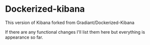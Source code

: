 # Dockerized-kibana

This version of Kibana forked from Gradiant/Dockerized-Kibana

If there are any functional changes I'll list them here but everything is appearance so far.